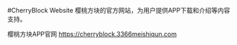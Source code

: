 #CherryBlock Website
樱桃方块的官方网站，为用户提供APP下载和介绍等内容支持。
>
樱桃方块APP官网 https://cherryblock.3366meishiqun.com
